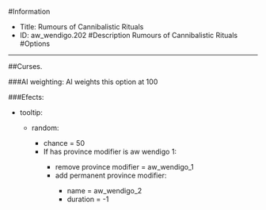 #Information
 - Title: Rumours of Cannibalistic Rituals
 - ID: aw_wendigo.202
#Description
Rumours of Cannibalistic Rituals
#Options

___
##Curses.

###AI weighting:
AI weights this option at 100


###Efects:<ul><li>tooltip:</li><ul><li>random:</li><ul><li>chance = 50</li><li>If has province modifier is aw wendigo 1:</li><ul><li>remove province modifier = aw_wendigo_1</li><li>add permanent province modifier:</li><ul><li>name = aw_wendigo_2</li><li>duration = -1</li></ul></ul></ul></ul></ul>
